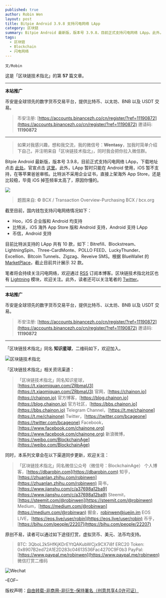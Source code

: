 ```yaml
---
published: true
author: Robin Wen
layout: post
title: Bitpie Android 3.9.8 支持闪电网络 LApp
category: 区块链
summary: Bitpie Android 最新版，版本号 3.9.8，目前正式支持闪电网络 LApp。此外，LApp 暂时只能在 Android 使用，iOS 暂不支持，在等苹果爸爸审核。比特派不采用企业证书，直接上架海外 App Store，还是比较稳，毕竟 iOS 掉签频率太高了，原因你懂的。目前比特派支持的 LApp 共有 10 款，如下：Bitrefill、Blockstream、LightningSpin、Three-CardMonte、POLLO FEED、LuckyThunder、Excellion、Bitcoin Tunnels、Zigzag、Reveive SMS。
tags:
  - 区块链
  - Blockchain
  - 闪电网络
---
```


`文/Robin`

这是「区块链技术指北」的第 **57** 篇文章。

***

**本站推广**

币安是全球领先的数字货币交易平台，提供比特币、以太坊、BNB 以及 USDT 交易。

> 币安注册: [https://accounts.binancezh.co/cn/register/?ref=11190872](https://accounts.binancezh.co/cn/register/?ref=11190872)
> 邀请码: **11190872**

***

> 如果对我感兴趣，想和我交流，我的微信号：**Wentasy**，加我时简单介绍下自己，并注明来自「区块链技术指北」，同时我会把你拉入微信群。

Bitpie Android 最新版，版本号 3.9.8，目前正式支持闪电网络 LApp，下载地址点击 [此处](https://itunes.apple.com/us/app/bitpie-blockchain-wallet/id1168568820?mt=8)。官宣点击 [这里](https://medium.com/@Bitpie/bitpie-v3-9-8-now-support-lapps-c1a34344a54e)。此外，LApp 暂时只能在 Android 使用，iOS 暂不支持，在等苹果爸爸审核。比特派不采用企业证书，直接上架海外 App Store，还是比较稳，毕竟 iOS 掉签频率太高了，原因你懂的。

![](https://cdn.dbarobin.com/dGRYEm6.jpg)

> 题图来自: © BCX / Transaction Overview-Purchasing BCX / bcx.org

截至目前，国内钱包支持闪电网络情况如下：

* Hoo，iOS 企业版和 Android 均支持
* 比特派，iOS 海外 App Store 版和 Android 支持，Android 支持 LApp
* 币信，Android 支持

目前比特派支持的 LApp 共有 10 款，如下：Bitrefill、Blockstream、LightningSpin、Three-CardMonte、POLLO FEED、LuckyThunder、Excellion、Bitcoin Tunnels、Zigzag、Reveive SMS。根据 BlueWallet 的 [MarketPlace](https://bluewallet.io/marketplace)，截止目前共计展示 32 款。

笔者将会持续关注闪电网络，欢迎通过 [RSS](https://dbarobin.com/feed.xm) 订阅本博客。区块链技术指北社区也有 [Lightning](https://bbs.chainon.io/t/lightning) 模块，欢迎关注。此外，读者还可以关注笔者的 [Twitter](https://twitter.com/vrwio)。

***

**本站推广**

币安是全球领先的数字货币交易平台，提供比特币、以太坊、BNB 以及 USDT 交易。

> 币安注册: [https://accounts.binancezh.co/cn/register/?ref=11190872](https://accounts.binancezh.co/cn/register/?ref=11190872)
> 邀请码: **11190872**

***

「区块链技术指北」同名 **知识星球**，二维码如下，欢迎加入。

![区块链技术指北](https://cdn.dbarobin.com/3YzonTR.png)

「区块链技术指北」相关资讯渠道：

> 「区块链技术指北」同名知识星球，[https://t.xiaomiquan.com/ZRbmaU3](https://t.xiaomiquan.com/ZRbmaU3)
> 官网，[https://chainon.io](https://chainon.io)
> 官方博客，[https://blog.chainon.io](https://blog.chainon.io)
> 官方社区，[https://bbs.chainon.io](https://bbs.chainon.io)
> Telegram Channel，[https://t.me/chainone](https://t.me/chainone)
> Twitter，[https://twitter.com/bcageone](https://twitter.com/bcageone)
> Facebook，[https://www.facebook.com/chainone.org](https://www.facebook.com/chainone.org)
> 新浪微博，[https://weibo.com/BlockchainAge](https://weibo.com/BlockchainAge)

同时，本系列文章会在以下渠道同步更新，欢迎关注：

> 「区块链技术指北」同名微信公众号（微信号：BlockchainAge）
> 个人博客，[https://dbarobin.com](https://dbarobin.com)
> 知乎，[https://zhuanlan.zhihu.com/robinwen](https://zhuanlan.zhihu.com/robinwen)
> 简书，[https://www.jianshu.com/c/a37698a12ba9](https://www.jianshu.com/c/a37698a12ba9)
> Steemit，[https://steemit.com/@robinwen](https://steemit.com/@robinwen)
> Medium，[https://medium.com/@robinwan](https://medium.com/@robinwan)
> 掘金，[robinwen@juejin.im](https://juejin.im/user/5673ccae60b2260ee435f89a/posts)
> EOS LIVE，[https://eos.live/user/robin](https://eos.live/user/robin)
> 币乎，[https://bihu.com/people/22207](https://bihu.com/people/22207)

原创不易，读者可以通过如下途径打赏，虚拟货币、美元、法币均支持。

> BTC: 3QboL2k5HfKjKDrEYtQAKubWCjx9CX7i8f
> ERC20 Token: 0x8907B2ed72A1E2D283c04613536Fac4270C9F0b3
> PayPal: [https://www.paypal.me/robinwen](https://www.paypal.me/robinwen)
> 微信打赏二维码

![Wechat](https://cdn.dbarobin.com/SzoNl5b.jpg)

–EOF–

版权声明：[自由转载-非商用-非衍生-保持署名（创意共享4.0许可证）](http://creativecommons.org/licenses/by-nc-nd/4.0/deed.zh)
